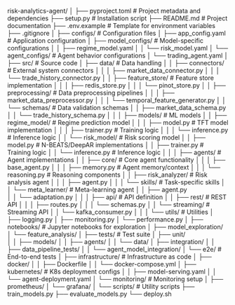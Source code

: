 risk-analytics-agent/
│
├── pyproject.toml           # Project metadata and dependencies
├── setup.py                 # Installation script
├── README.md                # Project documentation
├── .env.example             # Template for environment variables
├── .gitignore
│
├── configs/                 # Configuration files
│   ├── app_config.yaml      # Application configuration
│   ├── model_configs/       # Model-specific configurations
│   │   ├── regime_model.yaml
│   │   └── risk_model.yaml
│   └── agent_configs/       # Agent behavior configurations
│       └── trading_agent.yaml
│
├── src/                     # Source code
│   ├── data/                # Data handling
│   │   ├── connectors/      # External system connectors
│   │   │   ├── market_data_connector.py
│   │   │   └── trade_history_connector.py
│   │   ├── feature_store/   # Feature store implementation
│   │   │   ├── redis_store.py
│   │   │   └── pinot_store.py
│   │   ├── preprocessing/   # Data preprocessing pipelines
│   │   │   ├── market_data_preprocessor.py
│   │   │   └── temporal_feature_generator.py
│   │   └── schemas/         # Data validation schemas
│   │       ├── market_data_schema.py
│   │       └── trade_history_schema.py
│   │
│   ├── models/              # ML models
│   │   ├── regime_model/    # Regime prediction model
│   │   │   ├── model.py     # TFT model implementation
│   │   │   ├── trainer.py   # Training logic
│   │   │   └── inference.py # Inference logic
│   │   └── risk_model/      # Risk scoring model
│   │       ├── model.py     # N-BEATS/DeepAR implementations
│   │       ├── trainer.py   # Training logic
│   │       └── inference.py # Inference logic
│   │
│   ├── agents/              # Agent implementations
│   │   ├── core/            # Core agent functionality
│   │   │   ├── base_agent.py
│   │   │   ├── memory.py    # Agent memory/context
│   │   │   └── reasoning.py # Reasoning components
│   │   ├── risk_analyzer/   # Risk analysis agent
│   │   │   ├── agent.py
│   │   │   └── skills/      # Task-specific skills
│   │   └── meta_learner/    # Meta-learning agent
│   │       ├── agent.py     
│   │       └── adaptation.py
│   │
│   ├── api/                 # API definition
│   │   ├── rest/            # REST API
│   │   │   ├── routes.py
│   │   │   └── schemas.py
│   │   └── streaming/       # Streaming API
│   │       └── kafka_consumer.py
│   │
│   └── utils/               # Utilities
│       ├── logging.py
│       ├── monitoring.py
│       └── performance.py
│
├── notebooks/               # Jupyter notebooks for exploration
│   ├── model_exploration/
│   └── feature_analysis/
│
├── tests/                   # Test suite
│   ├── unit/               
│   │   ├── models/
│   │   ├── agents/
│   │   └── data/
│   ├── integration/
│   │   ├── data_pipeline_tests/
│   │   └── agent_model_integration/
│   └── e2e/                 # End-to-end tests
│
├── infrastructure/          # Infrastructure as code
│   ├── docker/
│   │   ├── Dockerfile
│   │   └── docker-compose.yml
│   ├── kubernetes/          # K8s deployment configs
│   │   ├── model-serving.yaml
│   │   └── agent-deployment.yaml
│   └── monitoring/          # Monitoring setup
│       ├── prometheus/
│       └── grafana/
│
└── scripts/                 # Utility scripts
    ├── train_models.py
    ├── evaluate_models.py
    └── deploy.sh